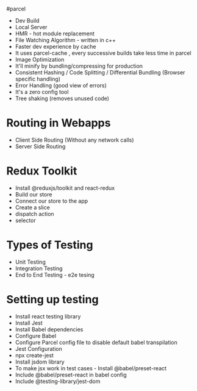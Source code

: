 

#parcel
 - Dev Build
 - Local Server 
 - HMR - hot module replacement
 - File Watching Algorithm - written in c++
 - Faster dev experience by cache
 - It uses parcel-cache , every successive builds take less time in parcel
 - Image Optimization 
 - It'll minify by bundling/compressing for production 
 - Consistent Hashing / Code Splitting / Differential Bundling (Browser specific handling)
 - Error Handling (good view of errors)
 - It's a zero config tool 
 - Tree shaking (removes unused code)


# Routing in Webapps 

- Client Side Routing (Without any network calls)
- Server Side Routing

# Redux Toolkit 

-  Install @reduxjs/toolkit and react-redux
-  Build our store
-  Connect our store to the app 
-  Create a slice
-  dispatch action
-  selector   

# Types of Testing 

- Unit Testing 
- Integration Testing
- End to End Testing - e2e tesing

# Setting up testing 

- Install react testing library 
- Install Jest
- Install Babel dependencies 
- Configure Babel
- Configure Parcel config file to disable default babel transpilation
- Jest Configuration
- npx create-jest
- Install jsdom library
- To make jsx work in test cases - Install @babel/preset-react
- Include @babel/preset-react in babel config 
- Include @testing-library/jest-dom